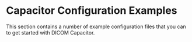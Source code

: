 # Capacitor Configuration Examples

This section contains a number of example configuration files that you can to get started with DICOM Capacitor.
